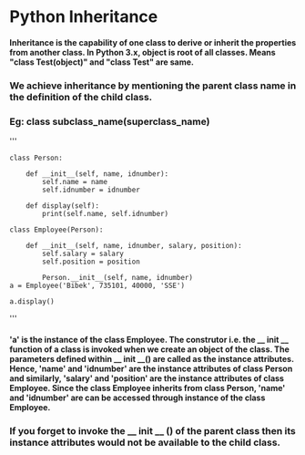 # Python Inheritance

#### Inheritance is the capability of one class to derive or inherit the properties from another class. In Python 3.x, object is root of all classes. Means "class Test(object)" and "class Test" are same.
### We achieve inheritance by mentioning the parent class name in the definition of the child class. 
### Eg: class subclass_name(superclass_name)

'''

    class Person:

        def __init__(self, name, idnumber):
            self.name = name
            self.idnumber = idnumber

        def display(self):
            print(self.name, self.idnumber)

    class Employee(Person):

        def __init__(self, name, idnumber, salary, position):
            self.salary = salary
            self.position = position

            Person.__init__(self, name, idnumber)
    a = Employee('Bibek', 735101, 40000, 'SSE')

    a.display()
'''

#### 'a' is the instance of the class Employee. The construtor i.e. the __ init __ function of a class is invoked when we create an object of the class. The parameters defined within __ init __() are called as the instance attributes. Hence, 'name' and 'idnumber' are the instance attributes of class Person and similarly, 'salary' and 'position' are the instance attributes of class Employee. Since the class Employee inherits from class Person, 'name' and 'idnumber' are can be accessed through instance of the class Employee.
### If you forget to invoke the __ init __ () of the parent class then its instance attributes would not be available to the child class.